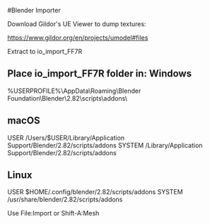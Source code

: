 #Blender Importer

Download Gildor's UE Viewer to dump textures:

https://www.gildor.org/en/projects/umodel#files

Extract to io_import_FF7R


Place io_import_FF7R folder in:
Windows
--------
%USERPROFILE%\AppData\Roaming\Blender Foundation\Blender\2.82\scripts\addons\


macOS
--------
USER
    /Users/$USER/Library/Application Support/Blender/2.82/scripts/addons
SYSTEM
    /Library/Application Support/Blender/2.82/scripts/addons


Linux
--------
USER
    $HOME/.config/blender/2.82/scripts/addons
SYSTEM
    /usr/share/blender/2.82/scripts/addons


Use File:Import or Shift-A:Mesh
